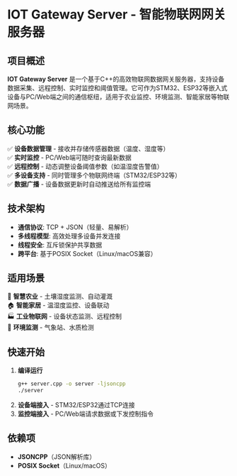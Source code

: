 # **IOT Gateway Server - 智能物联网网关服务器**  

## **项目概述**  
**IOT Gateway Server** 是一个基于C++的高效物联网数据网关服务器，支持设备数据采集、远程控制、实时监控和阈值管理。它可作为STM32、ESP32等嵌入式设备与PC/Web端之间的通信枢纽，适用于农业监控、环境监测、智能家居等物联网场景。  

## **核心功能**  
✅ **设备数据管理** - 接收并存储传感器数据（温度、湿度等）  
✅ **实时监控** - PC/Web端可随时查询最新数据  
✅ **远程控制** - 动态调整设备阈值参数（如温湿度告警值）  
✅ **多设备支持** - 同时管理多个物联网终端（STM32/ESP32等）  
✅ **数据广播** - 设备数据更新时自动推送给所有监控端  

## **技术架构**  
- **通信协议**: TCP + JSON（轻量、易解析）  
- **多线程模型**: 高效处理多设备并发连接  
- **线程安全**: 互斥锁保护共享数据  
- **跨平台**: 基于POSIX Socket（Linux/macOS兼容）  

## **适用场景**  
🌱 **智慧农业** - 土壤湿度监测、自动灌溉  
🏠 **智能家居** - 温湿度监控、设备联动  
🏭 **工业物联网** - 设备状态监测、远程控制  
🔬 **环境监测** - 气象站、水质检测  

## **快速开始**  
1. **编译运行**  
   ```bash
   g++ server.cpp -o server -ljsoncpp
   ./server
   ```
2. **设备端接入** - STM32/ESP32通过TCP连接  
3. **监控端接入** - PC/Web端请求数据或下发控制指令  

## **依赖项**  
- **JSONCPP**（JSON解析库）  
- **POSIX Socket**（Linux/macOS）  

